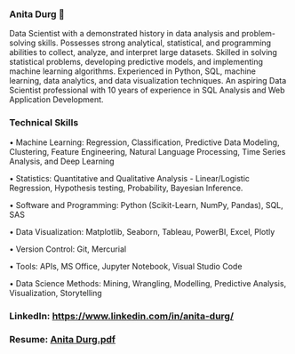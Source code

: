 ### Anita Durg 👋

<!--
**anidurg/anidurg** is a ✨ _special_ ✨ repository because its `README.md` (this file) appears on your GitHub profile.

Here are some ideas to get you started:

- 🔭 I’m currently working on ...
- 🌱 I’m currently learning ...
- 👯 I’m looking to collaborate on ...
- 🤔 I’m looking for help with ...
- 💬 Ask me about ...
- 📫 How to reach me: ...
- 😄 Pronouns: ...
- ⚡ Fun fact: ...
-->
Data Scientist with a demonstrated history in data analysis and problem-solving skills. Possesses strong analytical, statistical, and programming abilities to collect, analyze, and interpret large datasets. Skilled in solving statistical problems, developing predictive models, and implementing machine learning algorithms. Experienced in Python, SQL, machine learning, data analytics, and data visualization techniques. An aspiring Data Scientist professional with 10 years of experience in SQL Analysis and Web Application Development.

### Technical Skills
• Machine Learning: Regression, Classification, Predictive Data Modeling, Clustering, Feature Engineering, Natural Language Processing, Time Series Analysis, and Deep Learning

• Statistics: Quantitative and Qualitative Analysis - Linear/Logistic Regression, Hypothesis testing, Probability, Bayesian Inference.

• Software and Programming: Python (Scikit-Learn, NumPy, Pandas), SQL, SAS

• Data Visualization: Matplotlib, Seaborn, Tableau, PowerBI, Excel, Plotly

• Version Control: Git, Mercurial

• Tools: APIs, MS Office, Jupyter Notebook, Visual Studio Code

• Data Science Methods: Mining, Wrangling, Modelling, Predictive Analysis, Visualization, Storytelling

### LinkedIn: https://www.linkedin.com/in/anita-durg/

### Resume: [Anita Durg.pdf](https://github.com/anidurg/anidurg/files/11944483/Anita.Durg.BDR.pdf)

